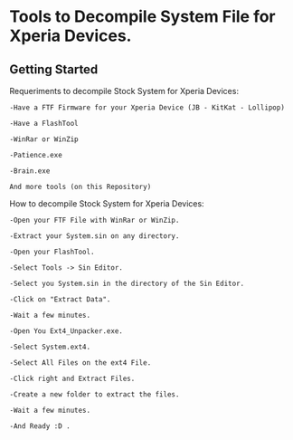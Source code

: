 Tools to Decompile System File for Xperia Devices.
==================================================

Getting Started
---------------

Requeriments to decompile Stock System for Xperia Devices:

    -Have a FTF Firmware for your Xperia Device (JB - KitKat - Lollipop)
    
    -Have a FlashTool
    
    -WinRar or WinZip
    
    -Patience.exe
    
    -Brain.exe
    
    And more tools (on this Repository)


How to decompile Stock System for Xperia Devices:

    -Open your FTF File with WinRar or WinZip.
    
    -Extract your System.sin on any directory.
    
    -Open your FlashTool.
    
    -Select Tools -> Sin Editor.
    
    -Select you System.sin in the directory of the Sin Editor.
    
    -Click on "Extract Data".
    
    -Wait a few minutes.
    
    -Open You Ext4_Unpacker.exe.
    
    -Select System.ext4.
    
    -Select All Files on the ext4 File.
    
    -Click right and Extract Files.
    
    -Create a new folder to extract the files.
    
    -Wait a few minutes.
    
    -And Ready :D .
